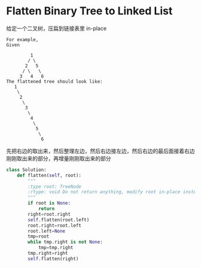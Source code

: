 # Flatten Binary Tree to Linked List

给定一个二叉树，压扁到链接表里 in-place

```
For example,
Given

         1
        / \
       2   5
      / \   \
     3   4   6
The flattened tree should look like:
   1
    \
     2
      \
       3
        \
         4
          \
           5
            \
             6
```

先把右边的取出来，然后整理左边，然后右边接左边，然后右边的最后面接着右边刚刚取出来的部分，再增量刚刚取出来的部分

```py
class Solution:
    def flatten(self, root):
        """
        :type root: TreeNode
        :rtype: void Do not return anything, modify root in-place instead.
        """
        if root is None:
            return
        right=root.right       
        self.flatten(root.left)
        root.right=root.left
        root.left=None
        tmp=root
        while tmp.right is not None:
            tmp=tmp.right
        tmp.right=right
        self.flatten(right)

```
